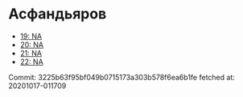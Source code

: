 # Асфандьяров
- [19: NA](19.md)
- [20: NA](20.md)
- [21: NA](21.md)
- [22: NA](22.md)

Commit: 3225b63f95bf049b0715173a303b578f6ea6b1fe
 fetched at: 20201017-011709
